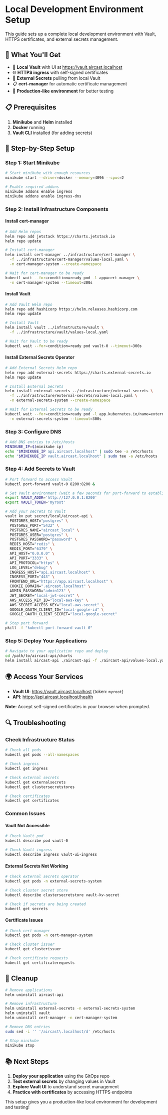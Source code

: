 # Local Development Environment Setup

This guide sets up a complete local development environment with Vault, HTTPS certificates, and external secrets management.

## 🎯 What You'll Get

- 🔐 **Local Vault** with UI at https://vault.aircast.localhost
- 🌐 **HTTPS ingress** with self-signed certificates  
- 🔑 **External Secrets** pulling from local Vault
- 📋 **cert-manager** for automatic certificate management
- 🚀 **Production-like environment** for better testing

## 📋 Prerequisites

1. **Minikube** and **Helm** installed
2. **Docker** running
3. **Vault CLI** installed (for adding secrets)

## 🚀 Step-by-Step Setup

### Step 1: Start Minikube
```bash
# Start minikube with enough resources
minikube start --driver=docker --memory=4096 --cpus=2

# Enable required addons
minikube addons enable ingress
minikube addons enable ingress-dns
```

### Step 2: Install Infrastructure Components

#### Install cert-manager
```bash
# Add Helm repos
helm repo add jetstack https://charts.jetstack.io
helm repo update

# Install cert-manager
helm install cert-manager ../infrastructure/cert-manager \
  -f ../infrastructure/cert-manager/values-local.yaml \
  -n cert-manager-system --create-namespace

# Wait for cert-manager to be ready
kubectl wait --for=condition=ready pod -l app=cert-manager \
  -n cert-manager-system --timeout=300s
```

#### Install Vault
```bash
# Add Vault Helm repo
helm repo add hashicorp https://helm.releases.hashicorp.com
helm repo update

# Install Vault
helm install vault ../infrastructure/vault \
  -f ../infrastructure/vault/values-local.yaml

# Wait for Vault to be ready
kubectl wait --for=condition=ready pod vault-0 --timeout=300s
```

#### Install External Secrets Operator
```bash
# Add External Secrets Helm repo
helm repo add external-secrets https://charts.external-secrets.io
helm repo update

# Install External Secrets
helm install external-secrets ../infrastructure/external-secrets \
  -f ../infrastructure/external-secrets/values-local.yaml \
  -n external-secrets-system --create-namespace

# Wait for External Secrets to be ready
kubectl wait --for=condition=ready pod -l app.kubernetes.io/name=external-secrets \
  -n external-secrets-system --timeout=300s
```

### Step 3: Configure DNS
```bash
# Add DNS entries to /etc/hosts
MINIKUBE_IP=$(minikube ip)
echo "$MINIKUBE_IP api.aircast.localhost" | sudo tee -a /etc/hosts
echo "$MINIKUBE_IP vault.aircast.localhost" | sudo tee -a /etc/hosts
```

### Step 4: Add Secrets to Vault
```bash
# Port forward to access Vault
kubectl port-forward vault-0 8200:8200 &

# Set Vault environment (wait a few seconds for port-forward to establish)
export VAULT_ADDR='http://127.0.0.1:8200'
export VAULT_TOKEN='myroot'

# Add your secrets to Vault
vault kv put secret/local/aircast-api \
  POSTGRES_HOST="postgres" \
  POSTGRES_PORT="5432" \
  POSTGRES_NAME="aircast_local" \
  POSTGRES_USER="postgres" \
  POSTGRES_PASSWORD="password" \
  REDIS_HOST="redis" \
  REDIS_PORT="6379" \
  API_HOST="0.0.0.0" \
  API_PORT="3333" \
  API_PROTOCOL="https" \
  LOG_LEVEL="debug" \
  INGRESS_HOST="api.aircast.localhost" \
  INGRESS_PORT="443" \
  FRONTEND_URL="https://app.aircast.localhost" \
  COOKIE_DOMAIN=".aircast.localhost" \
  ADMIN_PASSWORD="admin123" \
  JWT_SECRET="local-jwt-secret" \
  AWS_ACCESS_KEY_ID="local-aws-key" \
  AWS_SECRET_ACCESS_KEY="local-aws-secret" \
  GOOGLE_OAUTH_CLIENT_ID="local-google-id" \
  GOOGLE_OAUTH_CLIENT_SECRET="local-google-secret"

# Stop port forward
pkill -f "kubectl port-forward vault-0"
```

### Step 5: Deploy Your Applications
```bash
# Navigate to your application repo and deploy
cd /path/to/aircast-api/charts
helm install aircast-api ./aircast-api -f ./aircast-api/values-local.yaml
```

## 🌍 Access Your Services

- **Vault UI**: https://vault.aircast.localhost (token: `myroot`)
- **API**: https://api.aircast.localhost/health

**Note**: Accept self-signed certificates in your browser when prompted.

## 🔍 Troubleshooting

### Check Infrastructure Status
```bash
# Check all pods
kubectl get pods --all-namespaces

# Check ingress
kubectl get ingress

# Check external secrets
kubectl get externalsecrets
kubectl get clustersecretstores

# Check certificates
kubectl get certificates
```

### Common Issues

#### Vault Not Accessible
```bash
# Check Vault pod
kubectl describe pod vault-0

# Check Vault ingress
kubectl describe ingress vault-ui-ingress
```

#### External Secrets Not Working
```bash
# Check external secrets operator
kubectl get pods -n external-secrets-system

# Check cluster secret store
kubectl describe clustersecretstore vault-kv-secret

# Check if secrets are being created
kubectl get secrets
```

#### Certificate Issues
```bash
# Check cert-manager
kubectl get pods -n cert-manager-system

# Check cluster issuer
kubectl get clusterissuer

# Check certificate requests
kubectl get certificaterequests
```

## 🧹 Cleanup

```bash
# Remove applications
helm uninstall aircast-api

# Remove infrastructure
helm uninstall external-secrets -n external-secrets-system
helm uninstall vault
helm uninstall cert-manager -n cert-manager-system

# Remove DNS entries
sudo sed -i '' '/aircast\.localhost/d' /etc/hosts

# Stop minikube
minikube stop
```

## 📚 Next Steps

1. **Deploy your application** using the GitOps repo
2. **Test external secrets** by changing values in Vault
3. **Explore Vault UI** to understand secret management
4. **Practice with certificates** by accessing HTTPS endpoints

This setup gives you a production-like local environment for development and testing!
